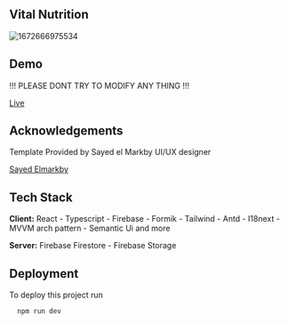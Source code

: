 ## Vital Nutrition
![1672666975534](https://user-images.githubusercontent.com/73360852/210239326-412d10c2-0064-4516-bacb-c70dd20ddf93.png)


## Demo
!!! PLEASE DONT TRY TO MODIFY ANY THING !!!

[Live](https://vital-nutrition-dashboard.vercel.app/)
## Acknowledgements
Template Provided by Sayed el Markby UI/UX designer

 [Sayed Elmarkby](https://www.behance.net/sayedelmarakpy)

## Tech Stack

**Client:** React - Typescript - Firebase - Formik - Tailwind - Antd - I18next - MVVM arch pattern - Semantic Ui and more

**Server:** Firebase Firestore - Firebase Storage
## Deployment

To deploy this project run

```bash
  npm run dev
```

